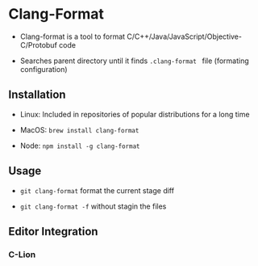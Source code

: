 # Clang-Format

- Clang-format is a tool to format C/C++/Java/JavaScript/Objective-C/Protobuf code

- Searches parent directory until it finds `.clang-format ` file (formating configuration)


## Installation

- Linux: Included in repositories of popular distributions for a long time

- MacOS: `brew install clang-format`
- Node: `npm install -g clang-format`



## Usage







- `git clang-format` format the current stage diff

- `git clang-format -f` without stagin the files



## Editor Integration



### C-Lion

